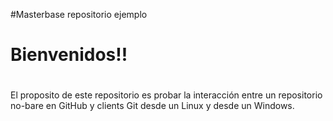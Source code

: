 #Masterbase repositorio ejemplo
#
# Bienvenidos!!
#
El proposito de este repositorio es probar la interacción entre un repositorio no-bare
en GitHub y clients Git desde un Linux y desde un Windows.
#
